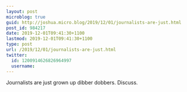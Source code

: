 ```yaml
---
layout: post
microblog: true
guid: http://joshua.micro.blog/2019/12/01/journalists-are-just.html
post_id: 984217
date: 2019-12-01T09:41:30+1100
lastmod: 2019-12-01T09:41:30+1100
type: post
url: /2019/12/01/journalists-are-just.html
twitter:
  id: 1200914626826964997
  username: 
---
```

Journalists are just grown up dibber dobbers. Discuss.
